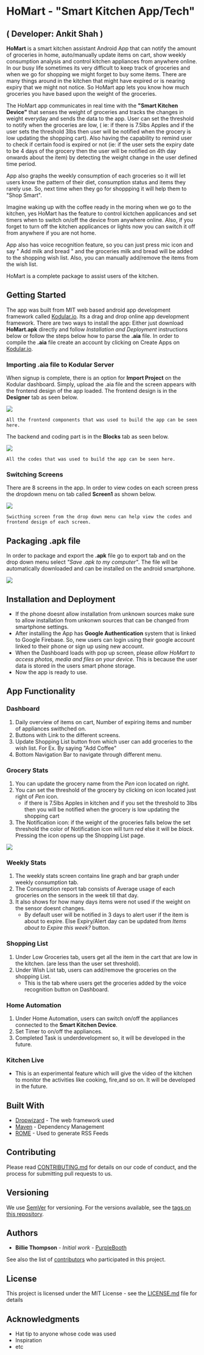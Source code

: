 # HoMart - "Smart Kitchen App/Tech" 
## ( Developer: Ankit Shah )

**HoMart** is a smart kitchen assistant Android App that can notify the amount of groceries in home, auto/manually update items on cart, show weekly consumption analysis and control kitchen appliances from anywhere online. In our busy life sometimes its very difficult to keep track of groceries and when we go for shopping we might forget to buy some items. There are many things around in the kitchen that might have expired or is nearing expiry that we might not notice. So HoMart app lets you know how much groceries you have based upon the weight of the groceries. 

The HoMart app communicates in real time with the **"Smart Kitchen Device"** that senses the weight of groceries and tracks the changes in weight everyday and sends the data to the app. User can set the threshold to notify when the groceries are low, ( ie: if there is 7.5lbs Apples and if the user sets the threshold 3lbs then user will be notified when the grocery is low updating the shopping cart). Also having the capability to remind user to check if certain food is expired or not (ie: if the user sets the expiry date to be 4 days of the grocery then the user will be notified on 4th day onwards about the item) by detecting the weight change in the user defined time period.

App also graphs the weekly consumption of each groceries so it will let users know the pattern of their diet, consumption status and items they rarely use. So, next time when they go for shoppping it will help them to "Shop Smart".

Imagine waking up with the coffee ready in the moring when we go to the kitchen, yes HoMart has the feature to control kictchen applicances and set timers when to switch on/off the device from anywhere online. Also, if you forget to turn off the kitchen applicances or lights now you can switch it off from anywhere if you are not home. 

App also has voice recognition feature, so you can just press mic icon and say " Add milk and bread " and the groceries milk and bread will be added to the shopping wish list. Also, you can manually add/remove the items from the wish list.

HoMart is a complete package to assist users of the kitchen.

## Getting Started

The app was built from MIT web based android app development framework called [Kodular.io](https://www.kodular.io/). Its a drag and drop online app development framework. There are two ways to install the app: Either just download **HoMart.apk** directly and follow *Installation and Deployment* instructions below or follow the steps below how to parse the **.aia** file. In order to compile the **.aia** file create an account by clicking on Create Apps on [Kodular.io](https://www.kodular.io/).

### Importing .aia file to Kodular Server

When signup is complete, there is an option for **Import Project** on the Kodular dashboard. Simply, upload the .aia file and the screen appears with the frontend design of the app loaded. The frontend design is in the **Designer** tab as seen below. 

![](https://github.com/ankitshah59/SOLTI_HOME/blob/master/Images/Screen%20Shot%202020-01-05%20at%2012.40.37%20PM.png)

```
All the frontend components that was used to build the app can be seen here.
```
 The backend and coding part is in the **Blocks** tab as seen below.
 
 ![](Images/Sblocks.png)
 
```
All the codes that was used to build the app can be seen here.
```

### Switching Screens

There are 8 screens in the app. In order to view codes on each screen press the dropdown menu on tab called **Screen1** as shown below. 

![](Images/menuDrop.png)

```
Swicthing screen from the drop down menu can help view the codes and frontend design of each screen.
```

## Packaging .apk file

In order to package and export the **.apk** file go to export tab and on the drop down menu select *"Save .apk to my computer"*. The file will be automatically downloaded and can be installed on the android smartphone.

![](Images/ExportAPK.png)

## Installation and Deployment

* If the phone doesnt allow installation from unknown sources make sure to allow installation from unkonwn sources that can be changed from smartphone settings.
* After installing the App has **Google Authentication** system that is linked to Google Firebase. So, new users can login using their google account linked to their phone or sign up using new account. 
* When the Dashboard loads with pop up screen, please *allow HoMart to access photos, media and files on your device*. This is because the user data is stored in the users smart phone storage.  
* Now the app is ready to use. 

## App Functionality

### Dashboard
1) Daily overview of items on cart, Number of expiring items and number of appliances swithched on.
2) Buttons with Link to the different screens.
3) Update Shopping List button from which user can add groceries to the wish list. For Ex. By saying "Add Coffee"
4) Bottom Navigation Bar to navigate through different menu.

### Grocery Stats
1) You can update the grocery name from the *Pen* icon located on right.
2) You can set the threshold of the grocery by clicking on icon located just right of *Pen* icon. 
   - if there is 7.5lbs Apples in kitchen and if you set the threshold to 3lbs then you will be notified when the grocery is      low updating the shopping cart
3) The Notification icon: if the weight of the groceries falls below the set threshold the color of Notification icon will      turn *red* else it will be *black*. Pressing the icon opens up the Shopping List page.

![](Images/GroceryStats.jpg)

### Weekly Stats
1) The weekly stats screen contains line graph and bar graph under weekly consumption tab. 
2) The Consumption report tab consists of Average usage of each groceries on the sensors in the week till that day. 
3) It also shows for how many days items were not used if the weight on the sensor doesnt changes. 
   - By default user will be notified in 3 days to alert user if the item is about to expire. Else Expiry/Alert day can be        updated from *Items about to Expire this week?* button.

### Shopping List
1) Under Low Groceries tab, users get all the item in the cart that are low in the kitchen. (are less than the user set threshold).
2) Under Wish List tab, users can add/remove the groceries on the shopping List. 
   - This is the tab where users get the groceries added by the voice recognition button on Dashboard.
   
### Home Automation
1) Under Home Automation, users can switch on/off the appliances connected to the **Smart Kitchen Device**.
2) Set Timer to on/off the appliances.
3) Completed Task is underdevelopment so, it will be developed in the future.

### Kitchen Live
- This is an experimental feature which will give the video of the kitchen to monitor the activities like cooking, fire,and   so on. It will be developed in the future.

## Built With

* [Dropwizard](http://www.dropwizard.io/1.0.2/docs/) - The web framework used
* [Maven](https://maven.apache.org/) - Dependency Management
* [ROME](https://rometools.github.io/rome/) - Used to generate RSS Feeds

## Contributing

Please read [CONTRIBUTING.md](https://gist.github.com/PurpleBooth/b24679402957c63ec426) for details on our code of conduct, and the process for submitting pull requests to us.

## Versioning

We use [SemVer](http://semver.org/) for versioning. For the versions available, see the [tags on this repository](https://github.com/your/project/tags). 

## Authors

* **Billie Thompson** - *Initial work* - [PurpleBooth](https://github.com/PurpleBooth)

See also the list of [contributors](https://github.com/your/project/contributors) who participated in this project.

## License

This project is licensed under the MIT License - see the [LICENSE.md](LICENSE.md) file for details

## Acknowledgments

* Hat tip to anyone whose code was used
* Inspiration
* etc

